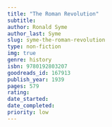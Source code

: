 ```yaml
---
title: "The Roman Revolution"
subtitle: 
author: Ronald Syme
author_last: Syme
slug: syme-the-roman-revolution
type: non-fiction
img: true
genre: history
isbn: 9780192803207
goodreads_id: 167913
publish_year: 1939
pages: 579
rating: 
date_started:
date_completed:
priority: low
---
```

